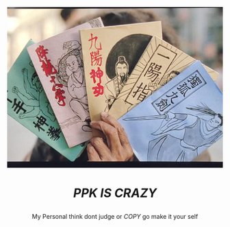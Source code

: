 <div align="center">

<img src="https://raw.githubusercontent.com/Onedore7/pro-is-pro/refs/heads/main/20uu1vrlpov61.jpg" />

# *PPK IS CRAZY*

##

<!-- Badges -->

My Personal think dont judge or *COPY*
go make it your self


</div>

